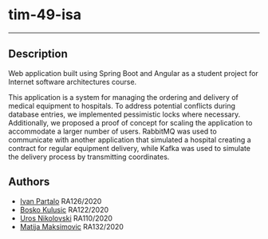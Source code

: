 # tim-49-isa

***

## Description
Web application built using Spring Boot and Angular as a student project for Internet software architectures course.

This application is a system for managing the ordering and delivery of medical equipment to hospitals. To address potential conflicts during database entries, we implemented pessimistic locks where necessary. Additionally, we proposed a proof of concept for scaling the application to accommodate a larger number of users. RabbitMQ was used to communicate with another application that simulated a hospital creating a contract for regular equipment delivery, while Kafka was used to simulate the delivery process by transmitting coordinates.

## Authors
* [Ivan Partalo](https://github.com/IvanPartalo) RA126/2020
* [Bosko Kulusic](https://github.com/boskokul) RA122/2020
* [Uros Nikolovski](https://github.com/ukinolo) RA110/2020
* [Matija Maksimovic](https://github.com/MatijaMax) RA132/2020
